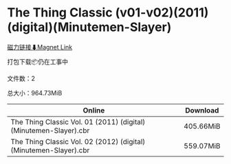 # The Thing Classic (v01-v02)(2011)(digital)(Minutemen-Slayer)

[磁力链接⬇Magnet Link](magnet:?xt=urn:btih:2017843421c8b3869c9dc380e2b8ad479a82a573&dn=The%20Thing%20Classic%20%28v01-v02%29%282011%29%28digital%29%28Minutemen-Slayer%29)

打包下载📦仍在工事中

文件数：2

总大小：964.73MiB

Online | Download
--- | ---
The Thing Classic Vol. 01 (2011) (digital) (Minutemen-Slayer).cbr | 405.66MiB
The Thing Classic Vol. 02 (2012) (digital) (Minutemen-Slayer).cbr | 559.07MiB